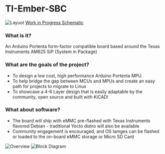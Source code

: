 # TI-Ember-SBC

![Layuot](https://raw.githubusercontent.com/virtualRadish/TI-Ember-SBC/main/Photos/outline.png)
[Work in Progress Schematic](TI_Ember_SCH_V00.pdf)

### What is it?

An Arduino Portenta form-factor compatible board based around the Texas Instruments AM625 SiP (System in Package)

### What are the goals of the project?

  * To design a low cost, high performance Arduino Portenta MPU.
  * To help bridge the gap between MCUs and MPUs and create an easy path for projects to migrate to Linux
  * To showcase a 4-6 Layer design that is easily adaptable by the community, open source and built with KiCAD!



### What about software?
  * The board will ship with eMMC pre-flashed with Texas Instruments flavored Debian - traditional Yocto distro will also be available
  * Community engagement is encouraged, and OS Iamges can be flashed or loaded to the on-board eMMC storage or Micro SD Card

![Overview](https://raw.githubusercontent.com/virtualRadish/TI-Ember-SBC/main/Photos/main.jpg)
![Block Diagram](https://raw.githubusercontent.com/virtualRadish/TI-Ember-SBC/main/Photos/block.jpg)
